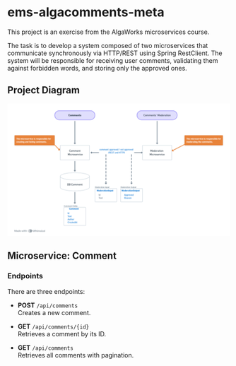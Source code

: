 # ems-algacomments-meta

This project is an exercise from the AlgaWorks microservices course.

The task is to develop a system composed of two microservices that communicate synchronously via HTTP/REST using Spring RestClient.
The system will be responsible for receiving user comments, validating them against forbidden words, and storing only the approved ones.

## Project Diagram

![img.png](img.png)

## Microservice: Comment

### Endpoints

There are three endpoints:

- **POST** `/api/comments`  
  Creates a new comment.

- **GET** `/api/comments/{id}`  
  Retrieves a comment by its ID.

- **GET** `/api/comments`  
  Retrieves all comments with pagination.


